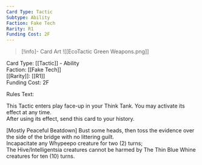 ```yaml
---
Card Type: Tactic
Subtype: Ability
Faction: Fake Tech
Rarity: R1
Funding Cost: 2F
---
```

> [!info]- Card Art
> ![[EcoTactic Green Weapons.png]]

Card Type: [[Tactic]] - Ability  
Faction: [[Fake Tech]]  
[[Rarity]]: [[R1]]  
Funding Cost: 2F  

Rules Text:  

This Tactic enters play face-up in your Think Tank. You may activate its effect at any time.  
After using its effect, send this card to your history.  

[Mostly Peaceful Beatdown] Bust some heads, then toss the evidence over the side of the bridge with no littering guilt.  
Incapacitate any Whypeepo creature for two (2) turns;  
The Hive/Intelligentsia creatures cannot be harmed by The Thin Blue Whine creatures for ten (10) turns.  